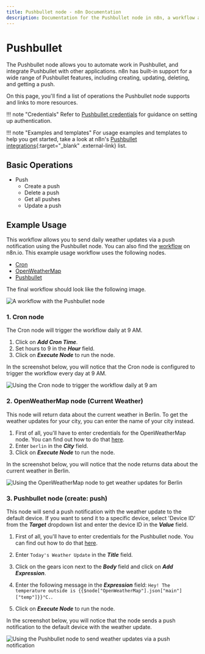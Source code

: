 ```yaml
---
title: Pushbullet node - n8n Documentation
description: Documentation for the Pushbullet node in n8n, a workflow automation platform. Includes details of operations and configuration, and links to examples and credentials information.
---
```


# Pushbullet

The Pushbullet node allows you to automate work in Pushbullet, and integrate Pushbullet with other applications. n8n has built-in support for a wide range of Pushbullet features, including creating, updating, deleting, and getting a push. 

On this page, you'll find a list of operations the Pushbullet node supports and links to more resources.

!!! note "Credentials"
    Refer to [Pushbullet credentials](/integrations/builtin/credentials/pushbullet/) for guidance on setting up authentication. 

!!! note "Examples and templates"
    For usage examples and templates to help you get started, take a look at n8n's [Pushbullet integrations](https://n8n.io/integrations/pushbullet/){:target="_blank" .external-link} list.


## Basic Operations

* Push
    * Create a push
    * Delete a push
    * Get all pushes
    * Update a push

## Example Usage

This workflow allows you to send daily weather updates via a push notification using the Pushbullet node. You can also find the [workflow](https://n8n.io/workflows/740) on n8n.io. This example usage workflow uses the following nodes.
- [Cron](/integrations/builtin/core-nodes/n8n-nodes-base.cron/)
- [OpenWeatherMap](/integrations/builtin/app-nodes/n8n-nodes-base.openweathermap/)
- [Pushbullet]()

The final workflow should look like the following image.

![A workflow with the Pushbullet node](/_images/integrations/builtin/app-nodes/pushbullet/workflow.png)

### 1. Cron node

The Cron node will trigger the workflow daily at 9 AM.

1. Click on ***Add Cron Time***.
2. Set hours to 9 in the ***Hour*** field.
3. Click on ***Execute Node*** to run the node.

In the screenshot below, you will notice that the Cron node is configured to trigger the workflow every day at 9 AM.

![Using the Cron node to trigger the workflow daily at 9 am](/_images/integrations/builtin/app-nodes/pushbullet/cron_node.png)

### 2. OpenWeatherMap node (Current Weather)

This node will return data about the current weather in Berlin. To get the weather updates for your city, you can enter the name of your city instead.

1. First of all, you'll have to enter credentials for the OpenWeatherMap node. You can find out how to do that [here](/integrations/builtin/credentials/openweathermap/).
2. Enter `berlin` in the ***City*** field.
3. Click on ***Execute Node*** to run the node.

In the screenshot below, you will notice that the node returns data about the current weather in Berlin.

![Using the OpenWeatherMap node to get weather updates for Berlin](/_images/integrations/builtin/app-nodes/pushbullet/openweathermap_node.png)

### 3. Pushbullet node (create: push)

This node will send a push notification with the weather update to the default device. If you want to send it to a specific device, select 'Device ID' from the ***Target*** dropdown list and enter the device ID in the ***Value*** field.

1. First of all, you'll have to enter credentials for the Pushbullet node. You can find out how to do that [here](/integrations/builtin/credentials/pushbullet/).
2. Enter `Today's Weather Update` in the ***Title*** field.
3. Click on the gears icon next to the ***Body*** field and click on ***Add Expression***.

4. Enter the following message in the ***Expression*** field: `Hey! The temperature outside is {{$node["OpenWeatherMap"].json["main"]["temp"]}}°C.`.
5. Click on ***Execute Node*** to run the node.


In the screenshot below, you will notice that the node sends a push notification to the default device with the weather update.

![Using the Pushbullet node to send weather updates via a push notification](/_images/integrations/builtin/app-nodes/pushbullet/pushbullet_node.png)

